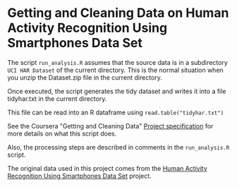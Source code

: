 Getting and Cleaning Data on Human Activity Recognition Using Smartphones Data Set
==================

The script ```run_analysis.R``` assumes that the source data is in a
subdirectory ```UCI HAR Dataset``` of the current directory. This is the normal
situation when you unzip the Dataset.zip file in the current directory.

Once executed, the script generates the tidy dataset and writes it into a file
tidyhar.txt in the current directory.

This file can be read into an R dataframe using ```read.table("tidyhar.txt")```

See the Coursera "Getting and Cleaning Data" [Project specification](https://class.coursera.org/getdata-002/human_grading/view/courses/972080/assessments/3/submissions) for more details on what this script does.

Also, the processing steps are described in comments in the ```run_analysis.R``` script.

The original data used in this project comes from the [Human Activity Recognition Using Smartphones Data Set](http://archive.ics.uci.edu/ml/datasets/Human+Activity+Recognition+Using+Smartphones) project.
